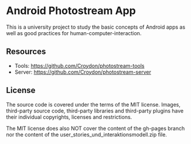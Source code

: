 # Android Photostream App

This is a university project to study the basic concepts of Android apps as well as good practices for human-computer-interaction.


## Resources
  * Tools: https://github.com/Croydon/photostream-tools
  * Server: https://github.com/Croydon/photostream-server


## License
The source code is covered under the terms of the MIT license. Images, third-party source code, third-party libraries and third-party plugins have their individual copyrights, licenses and restrictions.

The MIT license does also NOT cover the content of the gh-pages branch nor the content of the user_stories_und_interaktionsmodell.zip file.
